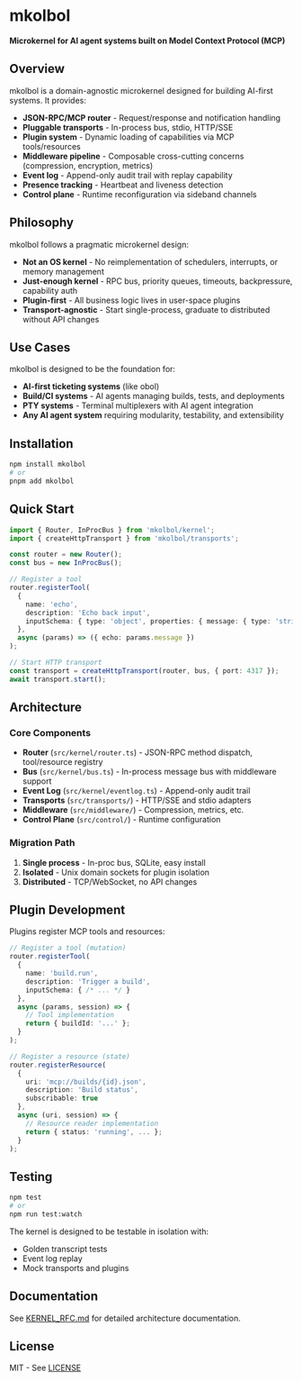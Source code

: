 # mkolbol

**Microkernel for AI agent systems built on Model Context Protocol (MCP)**

## Overview

mkolbol is a domain-agnostic microkernel designed for building AI-first systems. It provides:

- **JSON-RPC/MCP router** - Request/response and notification handling
- **Pluggable transports** - In-process bus, stdio, HTTP/SSE
- **Plugin system** - Dynamic loading of capabilities via MCP tools/resources
- **Middleware pipeline** - Composable cross-cutting concerns (compression, encryption, metrics)
- **Event log** - Append-only audit trail with replay capability
- **Presence tracking** - Heartbeat and liveness detection
- **Control plane** - Runtime reconfiguration via sideband channels

## Philosophy

mkolbol follows a pragmatic microkernel design:

- **Not an OS kernel** - No reimplementation of schedulers, interrupts, or memory management
- **Just-enough kernel** - RPC bus, priority queues, timeouts, backpressure, capability auth
- **Plugin-first** - All business logic lives in user-space plugins
- **Transport-agnostic** - Start single-process, graduate to distributed without API changes

## Use Cases

mkolbol is designed to be the foundation for:

- **AI-first ticketing systems** (like obol)
- **Build/CI systems** - AI agents managing builds, tests, and deployments
- **PTY systems** - Terminal multiplexers with AI agent integration
- **Any AI agent system** requiring modularity, testability, and extensibility

## Installation

```bash
npm install mkolbol
# or
pnpm add mkolbol
```

## Quick Start

```typescript
import { Router, InProcBus } from 'mkolbol/kernel';
import { createHttpTransport } from 'mkolbol/transports';

const router = new Router();
const bus = new InProcBus();

// Register a tool
router.registerTool(
  {
    name: 'echo',
    description: 'Echo back input',
    inputSchema: { type: 'object', properties: { message: { type: 'string' } } }
  },
  async (params) => ({ echo: params.message })
);

// Start HTTP transport
const transport = createHttpTransport(router, bus, { port: 4317 });
await transport.start();
```

## Architecture

### Core Components

- **Router** (`src/kernel/router.ts`) - JSON-RPC method dispatch, tool/resource registry
- **Bus** (`src/kernel/bus.ts`) - In-process message bus with middleware support
- **Event Log** (`src/kernel/eventlog.ts`) - Append-only audit trail
- **Transports** (`src/transports/`) - HTTP/SSE and stdio adapters
- **Middleware** (`src/middleware/`) - Compression, metrics, etc.
- **Control Plane** (`src/control/`) - Runtime configuration

### Migration Path

1. **Single process** - In-proc bus, SQLite, easy install
2. **Isolated** - Unix domain sockets for plugin isolation
3. **Distributed** - TCP/WebSocket, no API changes

## Plugin Development

Plugins register MCP tools and resources:

```typescript
// Register a tool (mutation)
router.registerTool(
  {
    name: 'build.run',
    description: 'Trigger a build',
    inputSchema: { /* ... */ }
  },
  async (params, session) => {
    // Tool implementation
    return { buildId: '...' };
  }
);

// Register a resource (state)
router.registerResource(
  {
    uri: 'mcp://builds/{id}.json',
    description: 'Build status',
    subscribable: true
  },
  async (uri, session) => {
    // Resource reader implementation
    return { status: 'running', ... };
  }
);
```

## Testing

```bash
npm test
# or
npm run test:watch
```

The kernel is designed to be testable in isolation with:
- Golden transcript tests
- Event log replay
- Mock transports and plugins

## Documentation

See [KERNEL_RFC.md](./KERNEL_RFC.md) for detailed architecture documentation.

## License

MIT - See [LICENSE](./LICENSE)

